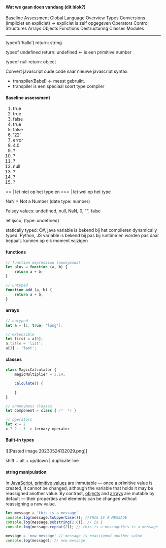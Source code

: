 #### Wat we gaan doen vandaag (dit blok?)
Baseline Assessment
Global Language Overview
Types
Conversions (impliciet en expliciet) -> expliciet is zelf opgegeven
Operators
Control Structures
Arrays
Objects
Functions
Destructuring
Classes
Modules

---------------------------------------

typeof('hallo')
return: string

typeof undefined
return: undefined <- is een primitive number

typeof null
return: object

Convert javascript oude code naar nieuwe javascript syntax.
- transpiler(Babel) <- meest gebruikt.
- transpiler is een speciaal soort type compiler

#### Baseline assessment
1. true
2. true
3. false
4. true
5. false
6. '22'
7. error
8. 4.0
9. ?
10. ?
11. ?
12. null
13. ?
14. ?
15. ?


== | let niet op het type
en === | let wel op het type

NaN = Not a Number (date type: number)

Falsey values: undefined, null, NaN, 0, "", false

let ijsco; (type: undefined)

statically typed: C#, java
	variable is bekend bij het compileren
dynamically typed: Python, JS
	variable is bekend bij pas bij runtime en worden pas daar bepaalt.
	kunnen op elk moment wijzigen

#### functions
```js
// function expression (anonymous)
let plus = function (a, b) {
	return a + b;
}

// untyped
function add (a, b) {
	return a + b;
}
```

#### arrays
```js
// untyped
let a = [1, true, 'long'];

// extensible
let first = a[0];
a.title = 'list';
a[3] - 'last';
```

#### classes
```js
class MagicCalculator {
	magicMultiplier = 3.14;

	calculate() {
		
	}
}

// annonymous classes.
let Component = class { /*  */ }

// operators
let x = 2
x ? 2 : 3 -> ternary operator

```

#### Built-in types
![[Pasted image 20230524132029.png]]

shift + alt + up/down | duplicate line

#### string manipulation
In [JavaScript](https://developer.mozilla.org/en-US/docs/Glossary/JavaScript), [primitive values](https://developer.mozilla.org/en-US/docs/Glossary/Primitive) are immutable — once a primitive value is created, it cannot be changed, although the variable that holds it may be reassigned another value. By contrast, [objects](https://developer.mozilla.org/en-US/docs/Glossary/Object) and [arrays](https://developer.mozilla.org/en-US/docs/Glossary/Array) are mutable by default — their properties and elements can be changed without reassigning a new value.

```js
let message = 'this is a message'
console.log(message.toUpperCase()); //THIS IS A MESSAGE
console.log(message.substring(2,6)); // is i
console.log(message.repeat(2)); // this is a messagethis is a message

message = 'new message' // message is reassigned another value
console.log(message); // new message

```